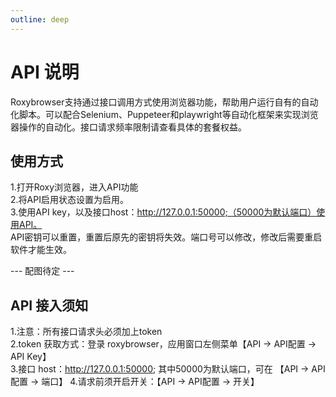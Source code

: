 ```yaml
---
outline: deep
---
```


# API 说明

Roxybrowser支持通过接口调用方式使用浏览器功能，帮助用户运行自有的自动化脚本。可以配合Selenium、Puppeteer和playwright等自动化框架来实现浏览器操作的自动化。接口请求频率限制请查看具体的套餐权益。  

## 使用方式
1.打开Roxy浏览器，进入API功能  
2.将API启用状态设置为启用。  
3.使用API key，以及接口host：http://127.0.0.1:50000;（50000为默认端口）使用API。  
API密钥可以重置，重置后原先的密钥将失效。端口号可以修改，修改后需要重启软件才能生效。  

--- 配图待定 ---  

## API 接入须知
1.注意：所有接口请求头必须加上token  
2.token 获取方式：登录 roxybrowser，应用窗口左侧菜单【API -> API配置 -> API Key】   
3.接口 host：http://127.0.0.1:50000; 其中50000为默认端口，可在 【API -> API配置 -> 端口】
4.请求前须开启开关：【API -> API配置 -> 开关】  





